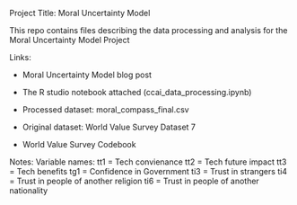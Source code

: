 Project Title: Moral Uncertainty Model 

This repo contains files describing the data processing and analysis for the Moral Uncertainty Model Project

Links:
- Moral Uncertainty Model blog post

- The R studio notebook attached (ccai_data_processing.ipynb)

- Processed dataset: moral_compass_final.csv 

- Original dataset: World Value Survey Dataset 7 

- World Value Survey Codebook 

Notes: 
Variable names:
tt1 = Tech convienance 
tt2 = Tech future impact
tt3 = Tech benefits
tg1 = Confidence in Government
ti3 = Trust in strangers
ti4 = Trust in people of another religion
ti6 = Trust in people of another nationality

